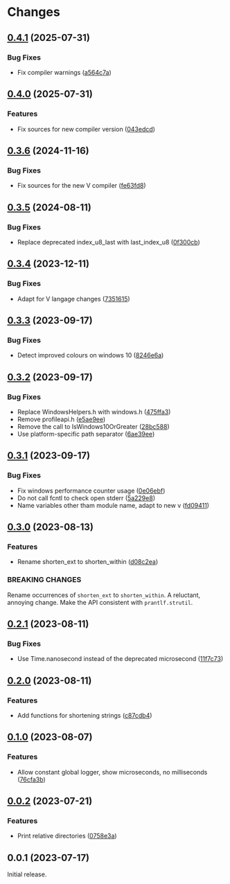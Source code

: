 # Changes

## [0.4.1](https://github.com/prantlf/v-debug/compare/v0.4.0...v0.4.1) (2025-07-31)

### Bug Fixes

* Fix compiler warnings ([a564c7a](https://github.com/prantlf/v-debug/commit/a564c7a397ad354217562c307a977c4ab44966af))

## [0.4.0](https://github.com/prantlf/v-debug/compare/v0.3.6...v0.4.0) (2025-07-31)

### Features

* Fix sources for new compiler version ([043edcd](https://github.com/prantlf/v-debug/commit/043edcd616ffdf13444d5421fed716ae1d512b8b))

## [0.3.6](https://github.com/prantlf/v-debug/compare/v0.3.5...v0.3.6) (2024-11-16)

### Bug Fixes

* Fix sources for the new V compiler ([fe63fd8](https://github.com/prantlf/v-debug/commit/fe63fd8256ba669d2d3d75062373a1c37f4119ba))

## [0.3.5](https://github.com/prantlf/v-debug/compare/v0.3.4...v0.3.5) (2024-08-11)

### Bug Fixes

* Replace deprecated index_u8_last with last_index_u8 ([0f300cb](https://github.com/prantlf/v-debug/commit/0f300cbf963869bdeaf8fd224b488f0a2b6f0ab0))

## [0.3.4](https://github.com/prantlf/v-debug/compare/v0.3.3...v0.3.4) (2023-12-11)

### Bug Fixes

* Adapt for V langage changes ([7351615](https://github.com/prantlf/v-debug/commit/735161537334219d142145b087b367f8d248aab6))

## [0.3.3](https://github.com/prantlf/v-debug/compare/v0.3.2...v0.3.3) (2023-09-17)

### Bug Fixes

* Detect improved colours on windows 10 ([8246e6a](https://github.com/prantlf/v-debug/commit/8246e6afc481260fe2e5ddc525af1557ff73bc28))

## [0.3.2](https://github.com/prantlf/v-debug/compare/v0.3.1...v0.3.2) (2023-09-17)

### Bug Fixes

* Replace WindowsHelpers.h with windows.h ([475ffa3](https://github.com/prantlf/v-debug/commit/475ffa386a106a2389bba19d1cb450a9f862131c))
* Remove profileapi.h ([e5ae9ee](https://github.com/prantlf/v-debug/commit/e5ae9ee0db6ddd29fd843534a04aff9c0590fef8))
* Remove the call to IsWindows10OrGreater ([28bc588](https://github.com/prantlf/v-debug/commit/28bc588ee8e8f2e0f303a6d9b87c9aedcfe0d60f))
* Use platform-specific path separator ([6ae39ee](https://github.com/prantlf/v-debug/commit/6ae39ee87e0ce39176abfa07b734d28fdfbfb196))

## [0.3.1](https://github.com/prantlf/v-debug/compare/v0.3.0...v0.3.1) (2023-09-17)

### Bug Fixes

* Fix windows performance counter usage ([0e06ebf](https://github.com/prantlf/v-debug/commit/0e06ebf9a5a32a21bb898fd68ff00ebe8840bac2))
* Do not call fcntl to check open stderr ([5a229e8](https://github.com/prantlf/v-debug/commit/5a229e861ed6ccf436440d7675a01103d80210cc))
* Name variables other tham module name, adapt to new v ([fd09411](https://github.com/prantlf/v-debug/commit/fd094118d3036ac5f65f35babcd1b3614fbe6a3c))

## [0.3.0](https://github.com/prantlf/v-debug/compare/v0.2.1...v0.3.0) (2023-08-13)

### Features

* Rename shorten_ext to shorten_within ([d08c2ea](https://github.com/prantlf/v-debug/commit/d08c2ead9f5ebe8582aea7021fa7982872d8f1f4))

### BREAKING CHANGES

Rename occurrences of `shorten_ext` to `shorten_within`.
A reluctant, annoying change. Make the API consistent with `prantlf.strutil`.

## [0.2.1](https://github.com/prantlf/v-debug/compare/v0.2.0...v0.2.1) (2023-08-11)

### Bug Fixes

* Use Time.nanosecond instead of the deprecated microsecond ([11f7c73](https://github.com/prantlf/v-debug/commit/11f7c730dad2cc0ff5f798820876d2c13b660832))

## [0.2.0](https://github.com/prantlf/v-debug/compare/v0.1.0...v0.2.0) (2023-08-11)

### Features

* Add functions for shortening strings ([c87cdb4](https://github.com/prantlf/v-debug/commit/c87cdb42f2fb83300a076893fc9d6ac50a1316d1))

## [0.1.0](https://github.com/prantlf/v-debug/compare/v0.0.2...v0.1.0) (2023-08-07)

### Features

* Allow constant global logger, show microseconds, no milliseconds ([76cfa3b](https://github.com/prantlf/v-debug/commit/76cfa3b818ec236de29e8fbfeefae89cbdac61ec))

## [0.0.2](https://github.com/prantlf/v-debug/compare/v0.0.1...v0.0.2) (2023-07-21)

### Features

* Print relative directories ([0758e3a](https://github.com/prantlf/v-debug/commit/0758e3aafa915601fadb14546a683be47cab3c2c))

## 0.0.1 (2023-07-17)

Initial release.
